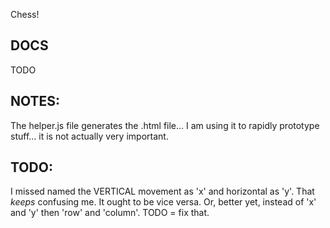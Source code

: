 Chess!

## DOCS
TODO  

## NOTES: 
The helper.js file generates the .html file...  I am using it to rapidly prototype stuff...  it is not actually very important. 

## TODO:
I missed named the VERTICAL movement as 'x' and horizontal as 'y'. That _keeps_ confusing me. It ought to be vice versa. Or, better yet, instead of 'x' and 'y' then 'row' and 'column'. TODO = fix that.